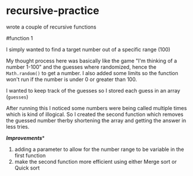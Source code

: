 # recursive-practice
wrote a couple of recursive functions


#function 1

I simply wanted to find a target number out of a specific range (100)

My thought process here was basically like the game "I'm thinking of a number 1-100" and the guesses where randomized, hence the `Math.random()` to get a number.
I also added some limits so the function won't run if the number is under 0 or greater than 100.

I wanted to keep track of the guesses so I stored each guess in an array (`guesses`)


After running this I noticed some numbers were being called multiple times which is kind of illogical. So I created the second function which removes the guessed number therby shortening the array and getting the answer in less tries.

***Improvements****
1. adding a parameter to allow for the number range to be variable in the first function
2. make the second function more efficient using either Merge sort or Quick sort
